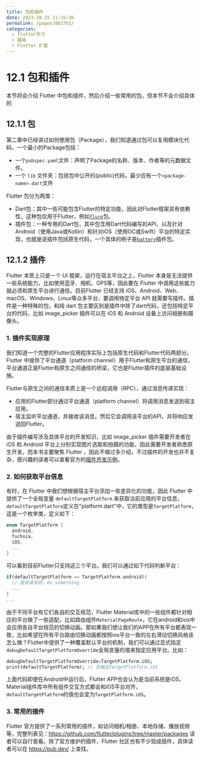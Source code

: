 ```yaml
---
title: 包和插件
date: 2023-10-25 11:16:36
permalink: /pages/8837b1/
categories:
  - flutter学习
  - 基础
  - Flutter 扩展
---
```

# 12.1 包和插件

本节将会介绍 Flutter 中包和插件，然后介绍一些常用的包，但本节不会介绍具体的

## 12.1.1 包

第二章中已经讲过如何使用包（Package），我们知道通过包可以复用模块化代码，一个最小的Package包括：

- 一个`pubspec.yaml`文件：声明了Package的名称、版本、作者等的元数据文件。
- 一个 `lib` 文件夹：包括包中公开的(public)代码，最少应有一个`<package-name>.dart`文件

Flutter 包分为两类：

- Dart包：其中一些可能包含Flutter的特定功能，因此对Flutter框架具有依赖性，这种包仅用于Flutter，例如[`fluro`](https://pub.dartlang.org/packages/fluro)包。
- 插件包：一种专用的Dart包，其中包含用Dart代码编写的API，以及针对Android（使用Java或Kotlin）和针对iOS（使用OC或Swift）平台的特定实现，也就是说插件包括原生代码，一个具体的例子是[`battery`](https://pub.dartlang.org/packages/battery)插件包。

## 12.1.2 插件

Flutter 本质上只是一个 UI 框架，运行在宿主平台之上，Flutter 本身是无法提供一些系统能力，比如使用蓝牙、相机、GPS等，因此要在 Flutter 中调用这些能力就必须和原生平台进行通信。目前Flutter 已经支持 iOS、Android、Web、macOS、Windows、Linux等众多平台，要调用特定平台 API 就需要写插件。插件是一种特殊的包，和纯 dart 包主要区别是插件中除了dart代码，还包括特定平台的代码，比如 image_picker 插件可以在 iOS 和 Android 设备上访问相册和摄像头。

### 1. 插件实现原理

我们知道一个完整的Flutter应用程序实际上包括原生代码和Flutter代码两部分。Flutter 中提供了平台通道（platform channel）用于Flutter和原生平台的通信，平台通道正是Flutter和原生之间通信的桥梁，它也是Flutter插件的底层基础设施。

Flutter与原生之间的通信本质上是一个远程调用（RPC），通过消息传递实现：

- 应用的Flutter部分通过平台通道（platform channel）将调用消息发送到宿主应用。
- 宿主监听平台通道，并接收该消息。然后它会调用该平台的API，并将响应发送回Flutter。

由于插件编写涉及具体平台的开发知识，比如 image_picker 插件需要开发者在 iOS 和 Android 平台上分别实现图片选取和拍摄的功能，因此需要开发者熟悉原生开发，而本书主要聚焦 Flutter ，因此不做过多介绍，不过插件的开发也并不复杂，感兴趣的读者可以查看官方的[插件开发示例](https://flutter.cn/docs/development/packages-and-plugins/developing-packages)。

### 2. 如何获取平台信息

有时，在 Flutter 中我们想根据宿主平台添加一些差异化的功能，因此 Flutter 中提供了一个全局变量 `defaultTargetPlatform` 来获取当前应用的平台信息，`defaultTargetPlatform`定义在"platform.dart"中，它的类型是`TargetPlatform`，这是一个枚举类，定义如下：

```dart
enum TargetPlatform {
  android,
  fuchsia,
  iOS,
  ...
}
```

可以看到目前Flutter只支持这三个平台。我们可以通过如下代码判断平台：

```dart
if(defaultTargetPlatform == TargetPlatform.android){
  // 是安卓系统，do something
  ...
}
...
```

由于不同平台有它们各自的交互规范，Flutter Material库中的一些组件都针对相应的平台做了一些适配，比如路由组件`MaterialPageRoute`，它在android和ios中会应用各自平台规范的切换动画。那如果我们想让我们的APP在所有平台都表现一致，比如希望在所有平台路由切换动画都按照ios平台一致的左右滑动切换风格该怎么做？Flutter中提供了一种覆盖默认平台的机制，我们可以通过显式指定`debugDefaultTargetPlatformOverride`全局变量的值来指定应用平台。比如：

```dart
debugDefaultTargetPlatformOverride=TargetPlatform.iOS;
print(defaultTargetPlatform); // 会输出TargetPlatform.iOS
```

上面代码即使在Android中运行后，Flutter APP也会认为是当前系统是iOS，Material组件库中所有组件交互方式都会和iOS平台对齐，`defaultTargetPlatform`的值也会变为`TargetPlatform.iOS`。

### 3. 常用的插件

Flutter 官方提供了一系列常用的插件，如访问相机/相册、本地存储、播放视频等，完整列表见：https://github.com/flutter/plugins/tree/master/packages 读者可以自行查看。除了官方维护的插件，Flutter 社区也有不少现成插件，具体读者可以在 https://pub.dev/ 上查找。



